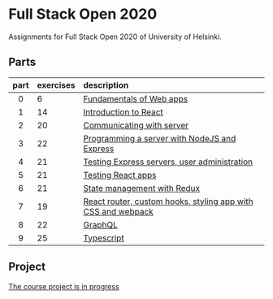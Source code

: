 # Full Stack Open 2020

Assignments for Full Stack Open 2020 of University of Helsinki.

## Parts

| part | exercises | description                                                                                                                   |
| :--: | :-------- | :---------------------------------------------------------------------------------------------------------------------------- |
|  0   | 6         | [Fundamentals of Web apps](https://github.com/janimaenpaa/fullstack2020/tree/master/osa0)                                     |
|  1   | 14        | [Introduction to React](https://github.com/janimaenpaa/fullstack2020/tree/master/osa1)                                        |
|  2   | 20        | [Communicating with server](https://github.com/janimaenpaa/fullstack2020/tree/master/osa2)                                    |
|  3   | 22        | [Programming a server with NodeJS and Express](https://github.com/janimaenpaa/fullstack2020/tree/master/osa3)                 |
|  4   | 21        | [Testing Express servers, user administration](https://github.com/janimaenpaa/fullstack2020/tree/master/osa4)                 |
|  5   | 21        | [Testing React apps](https://github.com/janimaenpaa/fullstack2020/tree/master/osa5)                                           |
|  6   | 21        | [State management with Redux](https://github.com/janimaenpaa/fullstack2020/tree/master/osa6)                                  |
|  7   | 19        | [React router, custom hooks, styling app with CSS and webpack](https://github.com/janimaenpaa/fullstack2020/tree/master/osa7) |
|  8   | 22        | [GraphQL](https://github.com/janimaenpaa/fullstack2020/tree/master/osa8)                                                      |
|  9   | 25        | [Typescript](https://github.com/janimaenpaa/fullstack2020/tree/master/osa9)                                                   |

## Project

[The course project is in progress](https://github.com/janimaenpaa/jobboard)